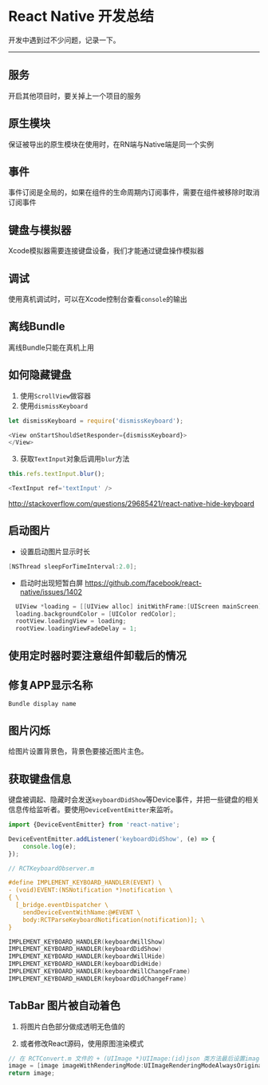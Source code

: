 ﻿# React Native 开发总结

开发中遇到过不少问题，记录一下。

---

## 服务
开启其他项目时，要关掉上一个项目的服务

## 原生模块
保证被导出的原生模块在使用时，在RN端与Native端是同一个实例

## 事件
事件订阅是全局的，如果在组件的生命周期内订阅事件，需要在组件被移除时取消订阅事件

## 键盘与模拟器
Xcode模拟器需要连接键盘设备，我们才能通过键盘操作模拟器

## 调试
使用真机调试时，可以在Xcode控制台查看`console`的输出

## 离线Bundle
离线Bundle只能在真机上用

## 如何隐藏键盘
1. 使用`ScrollView`做容器
2. 使用`dismissKeyboard`
```javascript
let dismissKeyboard = require('dismissKeyboard');

<View onStartShouldSetResponder={dismissKeyboard}>
</View>
```
3. 获取`TextInput`对象后调用`blur`方法
```javascript
this.refs.textInput.blur();

<TextInput ref='textInput' />
```

http://stackoverflow.com/questions/29685421/react-native-hide-keyboard

## 启动图片

* 设置启动图片显示时长

```objective-c
[NSThread sleepForTimeInterval:2.0];
```

* 启动时出现短暂白屏
https://github.com/facebook/react-native/issues/1402

```objective-c
  UIView *loading = [[UIView alloc] initWithFrame:[UIScreen mainScreen].bounds];
  loading.backgroundColor = [UIColor redColor];
  rootView.loadingView = loading;
  rootView.loadingViewFadeDelay = 1;
```


## 使用定时器时要注意组件卸载后的情况

## 修复APP显示名称
```
Bundle display name 
```

## 图片闪烁
给图片设置背景色，背景色要接近图片主色。

## 获取键盘信息
键盘被调起、隐藏时会发送`keyboardDidShow`等Device事件，并把一些键盘的相关信息传给监听者。要使用`DeviceEventEmitter`来监听。

```javascript
import {DeviceEventEmitter} from 'react-native';

DeviceEventEmitter.addListener('keyboardDidShow', (e) => {
    console.log(e);
});

```

```objective-c
// RCTKeyboardObserver.m

#define IMPLEMENT_KEYBOARD_HANDLER(EVENT) \
- (void)EVENT:(NSNotification *)notification \
{ \
  [_bridge.eventDispatcher \
    sendDeviceEventWithName:@#EVENT \
    body:RCTParseKeyboardNotification(notification)]; \
}

IMPLEMENT_KEYBOARD_HANDLER(keyboardWillShow)
IMPLEMENT_KEYBOARD_HANDLER(keyboardDidShow)
IMPLEMENT_KEYBOARD_HANDLER(keyboardWillHide)
IMPLEMENT_KEYBOARD_HANDLER(keyboardDidHide)
IMPLEMENT_KEYBOARD_HANDLER(keyboardWillChangeFrame)
IMPLEMENT_KEYBOARD_HANDLER(keyboardDidChangeFrame)

```

## TabBar 图片被自动着色
1. 将图片白色部分做成透明无色值的

2. 或者修改React源码，使用原图渲染模式
```objective-c
// 在 RCTConvert.m 文件的 + (UIImage *)UIImage:(id)json 类方法最后设置image的渲染模式
image = [image imageWithRenderingMode:UIImageRenderingModeAlwaysOriginal];
return image;
```


